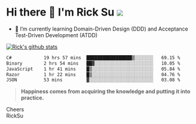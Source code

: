 # Hi there 👋 I'm Rick Su ![](https://komarev.com/ghpvc/?username=ricksu978)
<!--
**ricksu978/ricksu978** is a ✨ _special_ ✨ repository because its `README.md` (this file) appears on your GitHub profile.

Here are some ideas to get you started:

- 🔭 I’m currently working on ...
-->
- 🌱 I’m currently learning Domain-Driven Design (DDD) and Acceptance Test-Driven Development (ATDD)
<!--
- 👯 I’m looking to collaborate on ...
- 🤔 I’m looking for help with ...
- 💬 Ask me about ...
- 📫 How to reach me: ...
- 😄 Pronouns: ...
- ⚡ Fun fact: ...
-->
[![Rick's github stats](https://github-readme-stats.vercel.app/api?username=ricksu978&theme=dark)](https://github.com/ricksu978/ricksu978)

<!--START_SECTION:waka-->

```txt
C#            19 hrs 57 mins  █████████████████▒░░░░░░░   69.15 %
Binary        2 hrs 54 mins   ██▓░░░░░░░░░░░░░░░░░░░░░░   10.05 %
JavaScript    1 hr 41 mins    █▒░░░░░░░░░░░░░░░░░░░░░░░   05.84 %
Razor         1 hr 22 mins    █▒░░░░░░░░░░░░░░░░░░░░░░░   04.76 %
JSON          53 mins         ▓░░░░░░░░░░░░░░░░░░░░░░░░   03.08 %
```

<!--END_SECTION:waka-->

> **Happiness comes from acquiring the knowledge and putting it into practice.**

Cheers  
RickSu 
